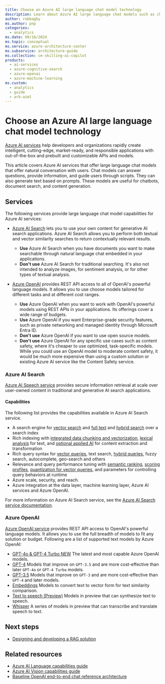 ```yaml
---
title: Choose an Azure AI large language chat model technology 
description: Learn about Azure AI large language chat models such as chatbots, document search, and content generation.
author: robbagby
ms.author: pnp
categories:
  - analytics
ms.date: 09/16/2024
ms.topic: conceptual
ms.service: azure-architecture-center
ms.subservice: architecture-guide
ms.collection: ce-skilling-ai-copilot
products:
  - ai-services
  - azure-cognitive-search
  - azure-openai
  - azure-machine-learning
ms.custom:
  - analytics
  - guide
  - arb-aiml
---
```


# Choose an Azure AI large language chat model technology 

[Azure AI services](/azure/ai-services/what-are-ai-services) help developers and organizations rapidly create intelligent, cutting-edge, market-ready, and responsible applications with out-of-the-box and prebuilt and customizable APIs and models. 

This article covers Azure AI services that offer large language chat models that offer natural conversation with users. Chat models can answer questions, provide information, and guide users through scripts. They can also generate text based on prompts. These models are useful for chatbots, document search, and content generation.


## Services

The following services provide large language chat model capabilities for Azure AI services:

- [Azure AI Search](#azure-ai-search) lets you to use your own content for generative AI search applications. Azure AI Search allows you to perform both textual and vector similarity searches to return contextually relevant results.
    - **Use** Azure AI Search when you have documents you want to make searchable through natural language chat embedded in your applications.
    - **Don't use** Azure AI Search for traditional searching. It's also not intended to analyze images, for sentiment analysis, or for other types of textual analysis.

- [Azure OpenAI](#azure-openai) provides REST API access to all of OpenAI's powerful language models. It allows you to use choose models tailored for different tasks and at different cost ranges.
    - **Use** Azure OpenAI when you want to work with OpenAI's powerful models using REST APIs in your applications. Its offerings cover a wide range of budgets.
    - **Use** Azure OpenAI if you want Enterprise-grade security features, such as private networking and managed identity through Microsoft Entra ID.
    - **Don't use** Azure OpenAI if you want to use open source models.
    - **Don't use** Azure OpenAI for any specific use cases such as content safety, where it's cheaper to use optimized, task-specific models. While you could use an OpenAI model to moderate content safety, it would be much more expensive than using a custom solution or existing Azure AI service like the Content Safety service.


### Azure AI Search

[Azure AI Speech service](/azure/ai-services/speech-service/overview) provides secure information retrieval at scale over user-owned content in traditional and generative AI search applications.


#### Capabilities

The following list provides the capabilities available in Azure AI Search service.

+ A search engine for [vector search](/azure/search/vector-search-overview) and [full text](/azure/search/search-lucene-query-architecture) and [hybrid search](/azure/search/hybrid-search-overview) over a search index 
+ Rich indexing with [integrated data chunking and vectorization](/azure/search/vector-search-integrated-vectorization), [lexical analysis](/azure/search/search-analyzers) for text, and [optional applied AI](/azure/search/cognitive-search-concept-intro) for content extraction and transformation
+ Rich query syntax for [vector queries](/azure/search/vector-search-how-to-query), text search, [hybrid queries](/azure/search/hybrid-search-how-to-query), fuzzy search, autocomplete, geo-search and others
+ Relevance and query performance tuning with [semantic ranking](/azure/search/semantic-search-overview), [scoring profiles](/azure/search/index-add-scoring-profiles), [quantization for vector queries](/azure/search/vector-search-how-to-configure-compression-storage), and parameters for controlling query behaviors at runtime 
+ Azure scale, security, and reach.
+ Azure integration at the data layer, machine learning layer, Azure AI services and Azure OpenAI.


For more information on Azure AI Search service, see the [Azure AI Search service documentation](/azure/search/search-what-is-azure-search).


### Azure OpenAI

[Azure OpenAI service](/azure/ai-services/openai/index) provides REST API access to OpenAI's powerful language models. It allows you to use the full breadth of models to fit any solution or budget. Following are a list of supported text models by Azure OpenAI:

- [GPT-4o & GPT-4 Turbo NEW](/azure/ai-services/openai/concepts/models#gpt-4o-and-gpt-4-turbo) The latest and most capable Azure OpenAI models.
- [GPT-4](/azure/ai-services/openai/concepts/models#gpt-4) Models that improve on `GPT-3.5` and are more cost-effective than later `GPT-4o` or `GPT-4 Turbo` models.
- [GPT-3.5](/azure/ai-services/openai/concepts/models#gpt-35) Models that improve on `GPT-3` and are more cost-effective than `GPT-4` and later models.
- [Embeddings](/azure/ai-services/openai/concepts/models#embeddings-models) Models to convert text to vector form for text similarity comparison.
- [Text to speech (Preview)](/azure/ai-services/openai/concepts/models#text-to-speech-models-preview) Models in preview that can synthesize text to speech.
- [Whisper](/azure/ai-services/openai/concepts/models#whisper-models) A series of models in preview that can transcribe and translate speech to text.





## Next steps

- [Designing and developing a RAG solution](/azure/architecture/ai-ml/guide/rag/rag-solution-design-and-evaluation-guide)


## Related resources

- [Azure AI Language capabilities guide](targeted-language-processing.md)
- [Azure AI Vision capabilities guide](image-video-processing.md)
- [Baseline OpenAI end-to-end chat reference architecture](/azure/architecture/ai-ml/architecture/baseline-openai-e2e-chat)
